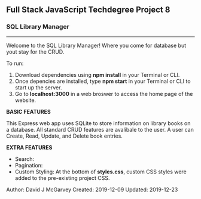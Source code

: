 Full Stack JavaScript Techdegree Project 8
-------------------------------------------
###         SQL Library Manager         ###
-------------------------------------------

Welcome to the SQL Library Manager! Where you come for database but yout stay for the CRUD.

To run: 
1. Download dependencies using **npm install** in your Terminal or CLI.
2. Once depencies are installed, type **npm start** in your Terminal or CLI to start up the server. 
3. Go to **localhost:3000** in a web broswer to access the home page of the website. 


**BASIC FEATURES**

This Express web app uses SQLite to store information on library books on a database. All standard CRUD features are avalibale to the user. A user can Create, Read, Update, and Delete book entries. 

**EXTRA FEATURES**
- Search: 
- Pagination:
- Custom Styling: At the bottom of **styles.css**, custom CSS styles were added to the pre-existing project CSS. 


Author: David J McGarvey
Created: 2019-12-09
Updated: 2019-12-23 


